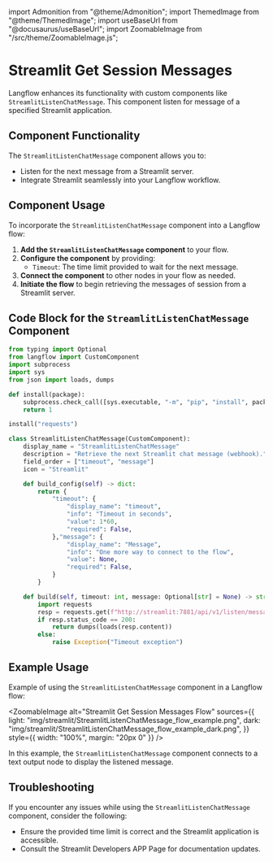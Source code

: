 
import Admonition from "@theme/Admonition";
import ThemedImage from "@theme/ThemedImage";
import useBaseUrl from "@docusaurus/useBaseUrl";
import ZoomableImage from "/src/theme/ZoomableImage.js";

# Streamlit Get Session Messages

Langflow enhances its functionality with custom components like `StreamlitListenChatMessage`. This component listen for message of a specified Streamlit application.


## Component Functionality

<Admonition type="tip" title="Component Functionality">

The `StreamlitListenChatMessage` component allows you to:

- Listen for the next message from a Streamlit server.
- Integrate Streamlit seamlessly into your Langflow workflow.

</Admonition>

## Component Usage

To incorporate the `StreamlitListenChatMessage` component into a Langflow flow:

1. **Add the `StreamlitListenChatMessage` component** to your flow.
2. **Configure the component** by providing:
   - `Timeout`: The time limit provided to wait for the next message.
2. **Connect the component** to other nodes in your flow as needed.
3. **Initiate the flow** to begin retrieving the messages of session from a Streamlit server.

## Code Block for the `StreamlitListenChatMessage` Component

```python
from typing import Optional
from langflow import CustomComponent
import subprocess
import sys
from json import loads, dumps

def install(package):
    subprocess.check_call([sys.executable, "-m", "pip", "install", package])
    return 1

install("requests")

class StreamlitListenChatMessage(CustomComponent):
    display_name = "StreamlitListenChatMessage"
    description = "Retrieve the next Streamlit chat message (webhook)."
    field_order = ["timeout", "message"]
    icon = "Streamlit"

    def build_config(self) -> dict:
        return {
            "timeout": {
                "display_name": "timeout",
                "info": "Timeout in seconds",
                "value": 1*60,
                "required": False,
            },"message": {
                "display_name": "Message",
                "info": "One more way to connect to the flow",
                "value": None,
                "required": False,
            }
        }

    def build(self, timeout: int, message: Optional[str] = None) -> str:
        import requests
        resp = requests.get(f"http://streamlit:7881/api/v1/listen/message?timeout={timeout}")
        if resp.status_code == 200:
            return dumps(loads(resp.content))
        else:
            raise Exception("Timeout exception")
```

## Example Usage

<Admonition type="info" title="Example Usage">

Example of using the `StreamlitListenChatMessage` component in a Langflow flow:

<ZoomableImage
  alt="Streamlit Get Session Messages Flow"
  sources={{
    light: "img/streamlit/StreamlitListenChatMessage_flow_example.png",
    dark: "img/streamlit/StreamlitListenChatMessage_flow_example_dark.png",
  }}
  style={{ width: "100%", margin: "20px 0" }}
/>

In this example, the `StreamlitListenChatMessage` component connects to a text output node to display the listened message.

</Admonition>


## Troubleshooting

<Admonition type="caution" title="Troubleshooting">

If you encounter any issues while using the `StreamlitListenChatMessage` component, consider the following:

- Ensure the provided time limit is correct and the Streamlit application is accessible.
- Consult the Streamlit Developers APP Page for documentation updates.

</Admonition>
